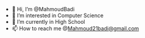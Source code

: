 - 👋 Hi, I’m @MahmoudBadi
- 👀 I’m interested in Computer Science
- 🌱 I’m currently in High School
- 📫 How to reach me @Mahmoud21badi@gmail.com

<!---
MahmoudBadi/MahmoudBadi is a ✨ special ✨ repository because its `README.md` (this file) appears on your GitHub profile.
You can click the Preview link to take a look at your changes.
--->
